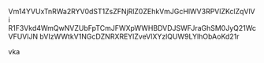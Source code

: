 Vm14YVUxTnRWa2RYV0dST1ZsZFNjRlZ0ZEhkVmJGcHlWV3RPVlZKclZqVlVi
R1F3Vkd4WmQwNVZUbFpTCmJFWXpWWHBDVDJSWFJraGhSM0JyQ21WcVFUVlJN
bVIzWWtkV1NGcDZNRXREYlZveVlXYzlQUW9LYlhObAoKd21r

vka